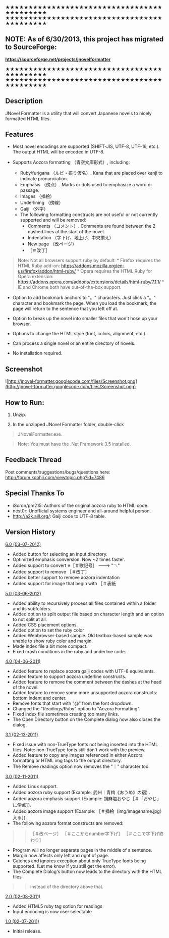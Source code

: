 ★★★★★★★★★★★★★★★★★★★★★★★★★★★★★★★★★★★★★★★★★★★
★★★★★★★★★★★★★★★★★★★★★★★★★★★★★★★★★★★★★★★★★★★

## NOTE: As of 6/30/2013, this project has migrated to SourceForge: ##
**https://sourceforge.net/projects/jnovelformatter**

★★★★★★★★★★★★★★★★★★★★★★★★★★★★★★★★★★★★★★★★★★★
★★★★★★★★★★★★★★★★★★★★★★★★★★★★★★★★★★★★★★★★★★★

## Description ##
JNovel Formatter is a utility that will convert Japanese novels
to nicely formatted HTML files.

## Features ##

  * Most novel encodings are supported (SHIFT-JIS, UTF-8, UTF-16, etc.). The output HTML will be encoded in UTF-8.

  * Supports Aozora formatting （青空文庫形式）, including:
    * Ruby/furigana （ルビ・振り仮名）. Kana that are placed over kanji to indicate pronunciation.
    * Emphasis （傍点）. Marks or dots used to emphasize a word or passage.
    * Images （挿絵）
    * Underlining （傍線）
    * Gaiji （外字）
    * The following formatting constructs are not useful or not currently supported and will be removed:
      * Comments （コメント）. Comments are found between the 2 dashed lines at the start of the novel.
      * Indentation （字下げ、地上げ、中央揃え）
      * New page （改ページ）
      * ［＃改丁］

> Note: Not all browsers support ruby by default:
    * Firefox requires the HTML Ruby add-on: https://addons.mozilla.org/en-us/firefox/addon/html-ruby/
    * Opera requires the HTML Ruby for Opera extension: https://addons.opera.com/addons/extensions/details/html-ruby/7.1.1/
    * IE and Chrome both have out-of-the-box support.

  * Option to add bookmark anchors to "。" characters. Just click a "。" character and bookmark the page. When you load the bookmark, the page will return to the sentence that you left off at.

  * Option to break up the novel into smaller files that won't hose up your browser.

  * Options to change the HTML style (font, colors, alignment, etc.).

  * Can process a single novel or an entire directory of novels.

  * No installation required.

## Screenshot ##

![http://jnovel-formatter.googlecode.com/files/Screenshot.png](http://jnovel-formatter.googlecode.com/files/Screenshot.png)

## How to Run: ##

1) Unzip.

2) In the unzipped JNovel Formatter folder, double-click
> JNovelFormatter.exe.

> Note: You must have the .Net Framework 3.5 installed.


## Feedback Thread ##
Post comments/suggestions/bugs/questions here:
http://forum.koohii.com/viewtopic.php?id=7486


## Special Thanks To ##
  * iSoron/pm215: Authors of the original aozora ruby to HTML code.
  * nest0r: Unofficial systems engineer and all-around helpful person.
  * http://a2k.aill.org/: Gaiji code to UTF-8 table.


## Version History ##
[6.0 (03-07-2012)](Version.md)
  * Added button for selecting an input directory.
  * Optimized emphasis conversion. Now ~2 times faster.
  * Added support to convert ※［＃歌記号］  --->  "〽"
  * Added support to remove ［＃改丁］
  * Added better support to remove aozora indentation
  * Added support for image that begin with ［＃表紙

[5.0 (03-06-2012)](Version.md)
  * Added ability to recursively process all files contained within a folder and its subfolders.
  * Added option to split output file based on character length and an option to not split at all.
  * Added CSS placement options.
  * Added option to set the ruby color
  * Added Webbrowser-based sample. Old textbox-based sample was unable to show ruby color and margin.
  * Made index file a bit more compact.
  * Fixed crash conditions in the ruby and underline code.

[4.0 (04-06-2011)](Version.md)
  * Added feature to replace aozora gaiji codes with UTF-8 equivalents.
  * Added feature to support aozora underline constructs.
  * Added feature to remove the comment between the dashes at the head of the novel.
  * Added feature to remove some more unsupported aozora constructs: bottom indent and center.
  * Remove fonts that start with "@" from the font dropdown.
  * Changed the "Readings/Ruby" option to  "Aozora Formatting".
  * Fixed index file sometimes creating too many links.
  * The Open Directory button on the Complete dialog now also closes the dialog.

[3.1 (02-13-2011)](Version.md)
  * Fixed issue with non-TrueType fonts not being inserted into the HTML files. Note: non-TrueType fonts still don't work with the preview.
  * Added feature to copy any images referenced in either Aozora formatting or HTML img tags to the output directory.
  * The Remove readings option now removes the "｜" character too.

[3.0 (02-11-2011)](Version.md)
  * Added Linux support.
  * Added aozora ruby support (Example: 武州｜青梅《おうめ》の宿) .
  * Added aozora emphasis support (Example: 胡麻塩おやじ［＃「おやじ」に傍点］).
  * Added aozora image support (Example: ［＃挿絵（img/imagename.jpg）入る］).
  * The following aozora format constructs are removed:
> > ［＃改ページ］
> > ［＃ここからnumber字下げ］
> > ［＃ここで字下げ終わり］
  * Program will no longer separate pages in the middle of a sentence.
  * Margin now affects only left and right of page.
  * Catches and ignores exception about only TrueType fonts being supported. (Let me know if you still get the error).
  * The Complete Dialog's button now leads to the directory with the HTML files
> > instead of the directory above that.

[2.0 (02-08-2011)](Version.md)
  * Added HTML5 ruby tag option for readings
  * Input encoding is now user selectable

[1.0 (02-07-2011)](Version.md)
  * Initial release.
